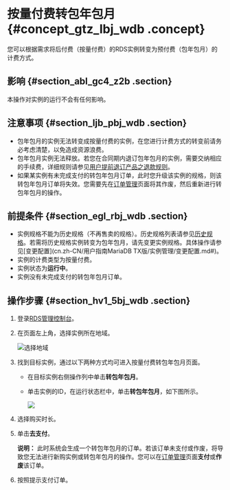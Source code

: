 # 按量付费转包年包月 {#concept_gtz_lbj_wdb .concept}

您可以根据需求将后付费（按量付费）的RDS实例转变为预付费（包年包月）的计费方式。

## 影响 {#section_abl_gc4_z2b .section}

本操作对实例的运行不会有任何影响。

## 注意事项 {#section_ljb_pbj_wdb .section}

-   包年包月的实例无法转变成按量付费的实例，在您进行计费方式的转变前请务必考虑清楚，以免造成资源浪费。
-   包年包月实例无法释放。若您在合同期内退订包年包月的实例，需要交纳相应的手续费，详细规则请参见[用户提前退订产品之退款规则](https://help.aliyun.com/document_detail/37096.html)。
-   如果某实例有未完成支付的转包年包月订单，此时您升级该实例的规格，则该转包年包月订单将失效。您需要先在[订单管理](https://expense.console.aliyun.com/#/order/list/)页面将其作废，然后重新进行转包年包月的操作。

## 前提条件 {#section_egl_rbj_wdb .section}

-   实例规格不能为历史规格（不再售卖的规格）。历史规格列表请参见[历史规格](../cn.zh-CN/产品简介/实例规格/实例规格表.md#section_bpx_khx_5db)。若需将历史规格实例转变为包年包月，请先变更实例规格。具体操作请参见[变更配置](cn.zh-CN/用户指南MariaDB TX版/实例管理/变更配置.md#)。
-   实例的计费类型为按量付费。
-   实例状态为**运行中**。
-   实例没有未完成支付的转包年包月订单。

## 操作步骤 {#section_hv1_5bj_wdb .section}

1.  登录[RDS管理控制台](https://rds.console.aliyun.com)。
2.  在页面左上角，选择实例所在地域。

    ![选择地域](http://static-aliyun-doc.oss-cn-hangzhou.aliyuncs.com/assets/img/7814/154743159436543_zh-CN.png)

3.  找到目标实例，通过以下两种方式均可进入按量付费转包年包月页面。
    -   在目标实例右侧操作列中单击**转包年包月**。
    -   单击实例的ID，在运行状态栏中，单击**转包年包月**，如下图所示。

        ![](http://static-aliyun-doc.oss-cn-hangzhou.aliyuncs.com/assets/img/7882/15474315953011_zh-CN.png)

4.  选择购买时长。
5.  单击**去支付**。

    **说明：** 此时系统会生成一个转包年包月的订单。若该订单未支付或作废，将导致您无法进行新购实例或转包年包月的操作。您可以在[订单管理](https://expense.console.aliyun.com/#/order/list/)页面**支付**或**作废**该订单。

6.  按照提示支付订单。

